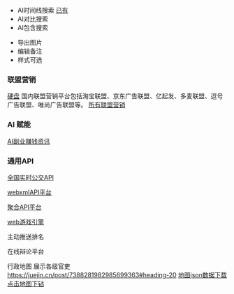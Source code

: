 

- AI时间线搜索 [已有](http://www.ai-timeline.top/timeline)
- AI对比搜索
- AI包含搜索

+ 导出图片
+ 编辑备注
+ 样式可选


### 联盟营销

[硬盘](https://juejin.cn/post/7317935138405548032)
国内联盟营销平台包括淘宝联盟、京东广告联盟、亿起发、多麦联盟、逗号广告联盟、唯尚广告联盟等。
[所有联盟营销](https://www.ikjzd.com/articles/128261?type=1)


### AI 赋能
[AI副业赚钱资讯](https://github.com/bleedline/aimoneyhunter?tab=readme-ov-file#%E5%85%B3%E4%BA%8E%E5%90%88%E9%9B%86)

### 通用API
[全国实时公交API](http://bus.wxbus163.cn/app/index.php?i=1&c=entry&do=index&m=mon_yjgz)

[webxmlAPI平台](http://www.webxml.com.cn/zh_cn/index.aspx#google_vignette)  

[聚合API平台](https://www.juhe.cn/docs)

[web游戏引擎](https://zhuanlan.zhihu.com/p/704946913)

主动推送排名

在线辩论平台

行政地图 展示各级官吏
https://juejin.cn/post/7388281982985699363#heading-20
[地图json数据下载](https://datav.aliyun.com/portal/school/atlas/area_selector)
[点击地图下钻](https://juejin.cn/post/7398352956712534054)
